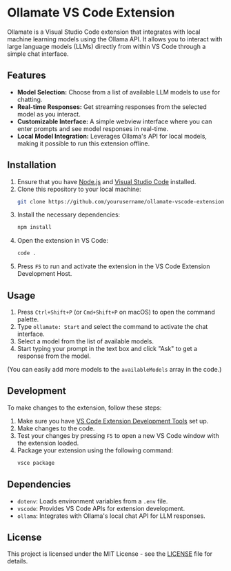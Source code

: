 # Ollamate VS Code Extension

Ollamate is a Visual Studio Code extension that integrates with local machine learning models using the Ollama API. It allows you to interact with large language models (LLMs) directly from within VS Code through a simple chat interface.

## Features

- **Model Selection:** Choose from a list of available LLM models to use for chatting.
- **Real-time Responses:** Get streaming responses from the selected model as you interact.
- **Customizable Interface:** A simple webview interface where you can enter prompts and see model responses in real-time.
- **Local Model Integration:** Leverages Ollama's API for local models, making it possible to run this extension offline.

## Installation

1. Ensure that you have [Node.js](https://nodejs.org/) and [Visual Studio Code](https://code.visualstudio.com/) installed.
2. Clone this repository to your local machine:
   ```bash
   git clone https://github.com/yourusername/ollamate-vscode-extension.git
   ```
3. Install the necessary dependencies:
   ```bash
   npm install
   ```
4. Open the extension in VS Code:
   ```bash
   code .
   ```
5. Press `F5` to run and activate the extension in the VS Code Extension Development Host.

## Usage

1. Press `Ctrl+Shift+P` (or `Cmd+Shift+P` on macOS) to open the command palette.
2. Type `ollamate: Start` and select the command to activate the chat interface.
3. Select a model from the list of available models.
4. Start typing your prompt in the text box and click "Ask" to get a response from the model.

(You can easily add more models to the `availableModels` array in the code.)

## Development

To make changes to the extension, follow these steps:

1. Make sure you have [VS Code Extension Development Tools](https://code.visualstudio.com/docs/extensions/developing-extensions) set up.
2. Make changes to the code.
3. Test your changes by pressing `F5` to open a new VS Code window with the extension loaded.
4. Package your extension using the following command:
   ```bash
   vsce package
   ```

## Dependencies

- `dotenv`: Loads environment variables from a `.env` file.
- `vscode`: Provides VS Code APIs for extension development.
- `ollama`: Integrates with Ollama's local chat API for LLM responses.

## License

This project is licensed under the MIT License - see the [LICENSE](LICENSE) file for details.
